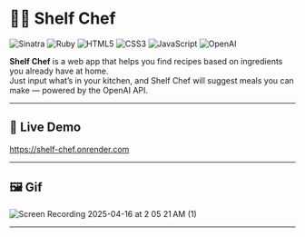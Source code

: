 # 🧑‍🍳 Shelf Chef

![Sinatra](https://img.shields.io/badge/Ruby%20Sinatra-000000.svg?style=for-the-badge&logo=Ruby-Sinatra&logoColor=white)
![Ruby](https://img.shields.io/badge/ruby-%23CC342D.svg?style=for-the-badge&logo=ruby&logoColor=white)
![HTML5](https://img.shields.io/badge/html5-%23E34F26.svg?style=for-the-badge&logo=html5&logoColor=white)
![CSS3](https://img.shields.io/badge/css3-%231572B6.svg?style=for-the-badge&logo=css3&logoColor=white)
![JavaScript](https://img.shields.io/badge/javascript-%23323330.svg?style=for-the-badge&logo=javascript&logoColor=%23F7DF1E)
![OpenAI](https://a11ybadges.com/badge?logo=openai)





**Shelf Chef** is a web app that helps you find recipes based on ingredients you already have at home.  
Just input what’s in your kitchen, and Shelf Chef will suggest meals you can make — powered by the OpenAI API.

---

## 🚀 Live Demo

https://shelf-chef.onrender.com

---

## 🖼️ Gif
![Screen Recording 2025-04-16 at 2 05 21 AM (1)](https://github.com/user-attachments/assets/a733792c-b8af-46cd-a88e-e823a0266cb2)





---


